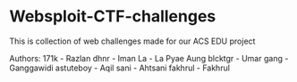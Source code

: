 # Websploit-CTF-challenges
This is collection of web challenges made for our ACS EDU project

Authors:
171k - Razlan
dhnr - Iman
La - La Pyae Aung
blcktgr - Umar
gang - Ganggawidi
astuteboy - Aqil
sani - Ahtsani
fakhrul - Fakhrul
